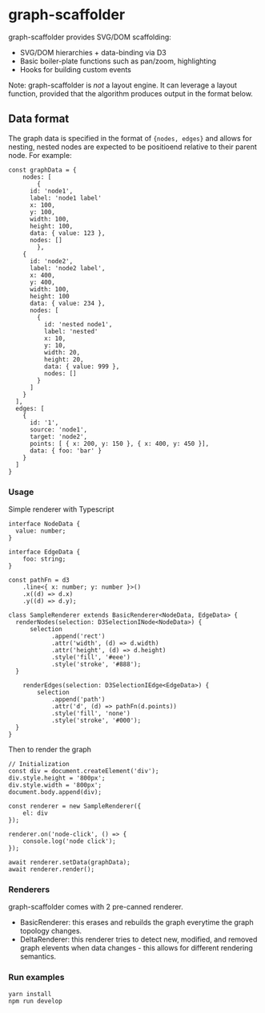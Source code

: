 # graph-scaffolder
graph-scaffolder provides SVG/DOM scaffolding:
- SVG/DOM hierarchies + data-binding via D3
- Basic boiler-plate functions such as pan/zoom, highlighting
- Hooks for building custom events

Note: graph-scaffolder is _not_ a layout engine. It can leverage a layout function, provided that the algorithm produces output in the format below.


## Data format
The graph data is specified in the format of `{nodes, edges}` and allows for nesting, nested nodes are expected to be positioend relative to their parent node.  For example:

```
const graphData = {
	nodes: [
		{
      id: 'node1',
      label: 'node1 label'
      x: 100,
      y: 100,
      width: 100,
      height: 100,
      data: { value: 123 },
      nodes: []
		},
    {
      id: 'node2',
      label: 'node2 label',
      x: 400,
      y: 400,
      width: 100,
      height: 100
      data: { value: 234 },
      nodes: [
        {
          id: 'nested node1',
          label: 'nested'
          x: 10,
          y: 10,
          width: 20,
          height: 20,
          data: { value: 999 },
          nodes: []
        }
      ]
    }
  ],
  edges: [
    {
      id: '1',
      source: 'node1',
      target: 'node2',
      points: [ { x: 200, y: 150 }, { x: 400, y: 450 }],
      data: { foo: 'bar' }
    }
  ]
}
```

### Usage
Simple renderer with Typescript

```
interface NodeData {
  value: number;
}

interface EdgeData {
	foo: string;
}

const pathFn = d3
	.line<{ x: number; y: number }>()
	.x((d) => d.x)
	.y((d) => d.y);

class SampleRenderer extends BasicRenderer<NodeData, EdgeData> {
  renderNodes(selection: D3SelectionINode<NodeData>) {
	  selection 
			.append('rect')
			.attr('width', (d) => d.width)
			.attr('height', (d) => d.height)
			.style('fill', '#eee')
			.style('stroke', '#888');
  }

	renderEdges(selection: D3SelectionIEdge<EdgeData>) {
		selection
			.append('path')
			.attr('d', (d) => pathFn(d.points))
			.style('fill', 'none')
			.style('stroke', '#000');
  }
}
```

Then to render the graph

```
// Initialization
const div = document.createElement('div');
div.style.height = '800px';
div.style.width = '800px';
document.body.append(div);

const renderer = new SampleRenderer({
	el: div
});

renderer.on('node-click', () => {
	console.log('node click');
});

await renderer.setData(graphData);
await renderer.render();
```

### Renderers
graph-scaffolder comes with 2 pre-canned renderer. 
- BasicRenderer: this erases and rebuilds the graph everytime the graph topology changes.
- DeltaRenderer: this renderer tries to detect new, modified, and removed graph elevents when data changes - this allows for different rendering semantics.  


### Run examples
```
yarn install
npm run develop
```
